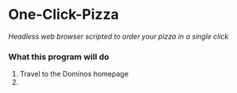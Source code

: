 # One-Click-Pizza
<i> Headless web browser scripted to order your pizza in a single click </i>

### What this program will do
1. Travel to the Dominos homepage
2. 

